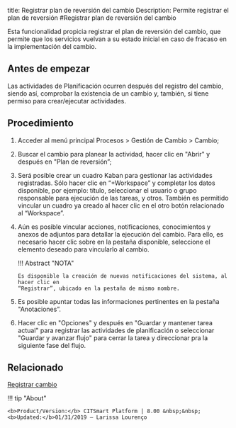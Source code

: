 title: Registrar plan de reversión del cambio
Description: Permite registrar el plan de reversión 
#Registrar plan de reversión del cambio

Esta funcionalidad propicia registrar el plan de reversión del cambio, que permite que los servicios vuelvan a su estado inicial en caso de fracaso en la implementación del cambio.

Antes de empezar
----------------

Las actividades de Planificación ocurren después del registro del cambio, siendo así,
comprobar la existencia de un cambio y, también, si tiene permiso para
crear/ejecutar actividades.

Procedimiento 
-------------

1.  Acceder al menú principal Procesos \>
    Gestión de Cambio \> Cambio;

2.  Buscar el cambio para planear la actividad, hacer clic en "Abrir"
    y después en "Plan de reversión”;

3.  Será posible crear un cuadro Kaban para gestionar las actividades registradas.
    Sólo hacer clic en “+Workspace” y completar los datos disponible, por ejemplo:
    título, seleccionar el usuario o grupo responsable para ejecución de las
    tareas, y otros. También es permitido vincular un cuadro ya creado al hacer clic 
    en el otro botón relacionado al “Workspace”.

4.  Aún es posible vincular acciones, notificaciones, conocimientos y anexos de adjuntos para detallar la ejecución del cambio. Para         ello, es necesario hacer clic sobre en la pestaña disponible, seleccione el elemento deseado para vincularlo al cambio.

    !!! Abstract "NOTA"
    
        Es disponible la creación de nuevas notificaciones del sistema, al hacer clic en
        “Registrar”, ubicado en la pestaña de mismo nombre.

5.  Es posible apuntar todas las informaciones pertinentes en la pestaña "Anotaciones”. 

6.  Hacer clic en "Opciones" y después en "Guardar y mantener tarea actual" para
    registrar las actividades de planificación o seleccionar "Guardar y avanzar
    flujo" para cerrar la tarea y direccionar pra la siguiente fase del flujo.  

Relacionado 
------------

[Registrar cambio](/pt-br/citsmart-platform-8/processes/change/use/register-change.html)

!!! tip "About"

    <b>Product/Version:</b> CITSmart Platform | 8.00 &nbsp;&nbsp;
    <b>Updated:</b>01/31/2019 – Larissa Lourenço

